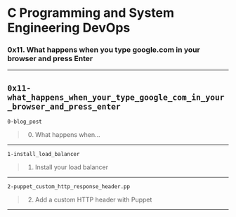 # C Programming and System Engineering DevOps
### 0x11. What happens when you type google.com in your browser and press Enter
---
`0x11-what_happens_when_your_type_google_com_in_your_browser_and_press_enter`
---
`0-blog_post`
> 0. What happens when...
---
`1-install_load_balancer`
> 1. Install your load balancer
---
`2-puppet_custom_http_response_header.pp`
> 2. Add a custom HTTP header with Puppet
---
